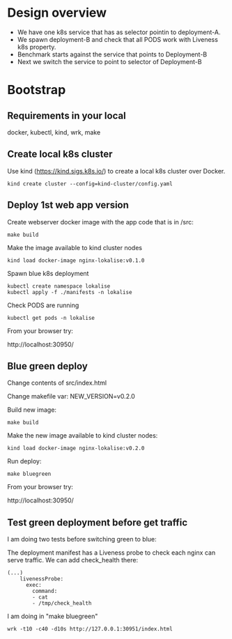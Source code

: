 # Design overview

- We have one k8s service that has as selector pointin to deployment-A.
- We spawn deployment-B and check that all PODS work with Liveness k8s property.
- Benchmark starts against the service that points to Deployment-B
- Next we switch the service to point to selector of Deployment-B



# Bootstrap

## Requirements in your local

docker, kubectl, kind, wrk, make

## Create local k8s cluster
Use kind (https://kind.sigs.k8s.io/) to create a local k8s cluster over Docker.

````
kind create cluster --config=kind-cluster/config.yaml
````
## Deploy 1st web app version
Create webserver docker image with the app code that is in /src:
```
make build
```
Make the image available to kind cluster nodes
```
kind load docker-image nginx-lokalise:v0.1.0
```
Spawn blue k8s deployment
```
kubectl create namespace lokalise
kubectl apply -f ./manifests -n lokalise
```
Check PODS are running
```
kubectl get pods -n lokalise
```
From your browser try:

http://localhost:30950/

## Blue green deploy

Change contents of src/index.html

Change makefile var: NEW_VERSION=v0.2.0

Build new image: 
```
make build
```
Make the new image available to kind cluster nodes:
```
kind load docker-image nginx-lokalise:v0.2.0
```
Run deploy:
```
make bluegreen
```
From your browser try:

http://localhost:30950/

## Test green deployment before get traffic
I am doing two tests before switching green to blue:

The deployment manifest has a Liveness probe to check each nginx can serve traffic. We can add check_health there:
```
(...)
    livenessProbe:
      exec:
        command:
        - cat
        - /tmp/check_health
```
I am doing in "make bluegreen"  
```
wrk -t10 -c40 -d10s http://127.0.0.1:30951/index.html
```
